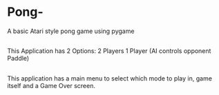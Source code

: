 # Pong-
A basic Atari style pong game using pygame
##
This Application has 2 Options:
            2 Players
            1 Player (AI controls opponent Paddle)
##
This application has a main menu to select which mode to play in, game itself and a Game Over screen.
